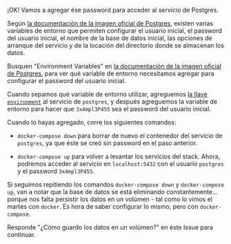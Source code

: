 ¡OK! Vamos a agregar ése password para acceder al servicio de Postgres.

Según [la documentación de la imagen oficial de Postgres](https://hub.docker.com/_/postgres), existen varias variables de entorno que permiten configurar el usuario inicial, el password del usuario inicial, el nombre de la base de datos inicial, las opciones de arranque del servicio y de la locación del directorio donde se almacenan los datos.

Busquen "Environment Variables" en [la documentación de la imagen oficial de Postgres](https://hub.docker.com/_/postgres), para ver qué variable de entorno necesitamos agregar para configurar el password del usuario inicial.

Cuando sepamos qué variable de entorno utilizar, agreguemos [la llave `environment`](https://docs.docker.com/compose/compose-file/#environment) al servicio de `postgres`, y después agreguemos la variable de entorno para hacer que `3x4mpl3P455` sea el password del usuario inicial.

Cuando lo hayas agregado, corre los siguientes comandos:

- `docker-compose down` para borrar de nuevo el contenedor del servicio de `postgres`, ya que éste se creó sin password en el paso anterior.

- `docker-compose up` para volver a levantar los servicios del stack. Ahora, podremos acceder al servicio en `localhost:5432` con el usuario `postgres` y el password `3x4mpl3P455`.


Si seguimos repitiendo los comandos `docker-compose down` y `docker-compose up`, van a notar que la base de datos se está eliminando constantemente... porque nos falta persistir los datos en un volúmen - tal como lo vimos el martes con `docker`. Es hora de saber configurar lo mismo, pero con `docker-compose`.

Responde "¿Cómo guardo los datos en un volúmen?" en éste Issue para continuar.